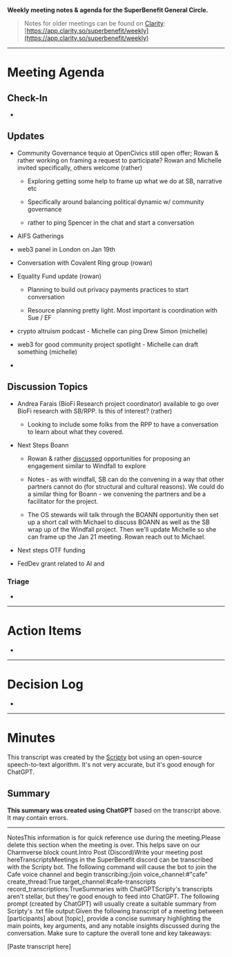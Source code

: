 **Weekly meeting notes & agenda for the SuperBenefit General Circle.**

> Notes for older meetings can be found on [Clarity](https://app.clarity.so/superbenefit/docs/7b03af88-ecdf-4858-8eb8-c0b8d35988f7):
> [https://app.clarity.so/superbenefit/weekly](https://app.clarity.so/superbenefit/weekly)

---

# Meeting Agenda

## Check-In

- 

## Updates

- Community Governance tequio at OpenCivics still open offer; Rowan & rather working on framing a request to participate? Rowan and Michelle invited specifically, others welcome (rather)

  - Exploring getting some help to frame up what we do at SB, narrative etc

  - Specifically around balancing political dynamic w/ community governance

  - rather to ping Spencer in the chat and start a conversation

- AIFS Gatherings

- web3 panel in London on Jan 19th

- Conversation with Covalent Ring group (rowan)

- Equality Fund update (rowan)

  - Planning to build out privacy payments practices to start conversation

  - Resource planning pretty light. Most important is coordination with Sue / EF

- crypto altruism podcast - Michelle can ping Drew Simon (michelle)

- web3 for good community project spotlight - Michelle can draft something (michelle)

- 

## Discussion Topics

- Andrea Farais (BioFi Research project coordinator) available to go over BioFi research with SB/RPP. Is this of interest? (rather)

  - Looking to include some folks from the RPP to have a conversation to learn about what they covered.  

- Next Steps Boann 

  - Rowan & rather [discussed](https://app.charmverse.io/superbenefit/rpp-os-stewards-meeting-31-12-24-8244507328230375) opportunities for proposing an engagement similar to Windfall to explore

  - Notes - as with windfall, SB can do the convening in a way that other partners cannot do (for structural and cultural reasons). We could do a similar thing for Boann - we convening the partners and be a facilitator for the project. 

  - The OS stewards will talk through the BOANN opportunitiy then set up a short call with Michael to discuss BOANN as well as the SB wrap up of the Windfall project. Then we'll update Michelle so she can frame up the Jan 21 meeting. Rowan reach out to Michael. 

- Next steps OTF funding

- FedDev grant related to AI and 
 

### Triage

	

  -  

---

# Action Items

- 	

---

# Decision Log

- 

---

# Minutes

This transcript was created by the [Scripty](https://scripty.org/) bot using an open-source speech-to-text algorithm. It's not very accurate, but it's good enough for ChatGPT.

## Summary

**This summary was created using ChatGPT** based on the transcript above. It may contain errors.

> <Paste summary here>

---

NotesThis information is for quick reference use during the meeting.Please delete this section when the meeting is over. This helps save on our Charmverse block count.Intro Post (Discord)Write your meeting post hereTranscriptsMeetings in the SuperBenefit discord can be transcribed with the Scripty bot. The following command will cause the bot to join the Cafe voice channel and begin transcribing:/join voice_channel:#"cafe" create_thread:True target_channel:#cafe-transcripts record_transcriptions:TrueSummaries with ChatGPTScripty's transcripts aren't stellar, but they're good enough to feed into ChatGPT. The following prompt (created by ChatGPT) will usually create a suitable summary from Scripty's .txt file output:Given the following transcript of a meeting between [participants] about [topic], provide a concise summary highlighting the main points, key arguments, and any notable insights discussed during the conversation. Make sure to capture the overall tone and key takeaways:

[Paste transcript here]
